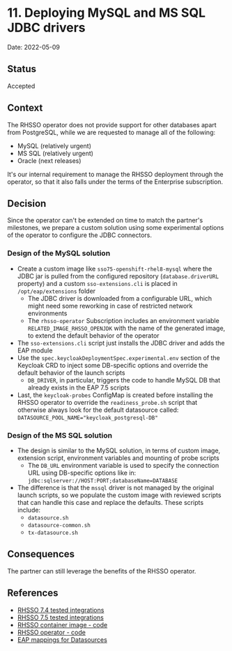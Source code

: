 # 11. Deploying MySQL and MS SQL JDBC drivers

Date: 2022-05-09

## Status

Accepted

## Context

The RHSSO operator does not provide support for other databases apart from PostgreSQL, while
we are requested to manage all of the following:
* MySQL (relatively urgent)
* MS SQL (relatively urgent)
* Oracle (next releases)

It's our internal requirement to manage the RHSSO deployment through the operator, so that it also
falls under the terms of the Enterprise subscription. 

## Decision

Since the operator can't be extended on time to match the partner's milestones, we prepare a custom solution using some
experimental options of the operator to configure the JDBC connectors.

### Design of the MySQL solution
* Create a custom image like `sso75-openshift-rhel8-mysql` where the JDBC jar is pulled from 
the configured repository (`database.driverURL` property) and a custom `sso-extensions.cli` is placed in 
`/opt/eap/extensions` folder
  * The JDBC driver is downloaded from a configurable URL, which might need some reworking
  in case of restricted network environments
  * The `rhsso-operator` Subscription includes an environment variable `RELATED_IMAGE_RHSSO_OPENJDK` with the name of the
  generated image, to extend the default behavior of the operator
* The `sso-extensions.cli` script just installs the JDBC driver and adds the EAP module
* Use the `spec.keycloakDeploymentSpec.experimental.env` section of the Keycloak CRD to inject some DB-specific options and override the
default behavior of the launch scripts
  * `DB_DRIVER`, in particular, triggers the code to handle MySQL DB that already exists in the EAP 7.5 scripts
* Last, the `keycloak-probes` ConfigMap is created before installing the RHSSO operator to override the
`readiness_probe.sh` script that otherwise always look for the default datasource called:
`DATASOURCE_POOL_NAME="keycloak_postgresql-DB"`

### Design of the MS SQL solution
* The design is similar to the MySQL solution, in terms of custom image, extension script,
environment variables and mounting of probe scripts
  * The `DB_URL` environment variable is used to specify the connection URL using DB-specific options like in: 
  `jdbc:sqlserver://HOST:PORT;databaseName=DATABASE`
* The difference is that the `mssql` driver is not managed by the original launch scripts,
so we populate the custom image with reviewed scripts that can handle this case and
replace the defaults. These scripts include:
  * `datasource.sh`
  * `datasource-common.sh`
  * `tx-datasource.sh`

## Consequences

The partner can still leverage the benefits of the RHSSO operator.  

## References
* [RHSSO 7.4 tested integrations](https://access.redhat.com/articles/2342861#Int_7_4)
* [RHSSO 7.5 tested integrations](https://access.redhat.com/articles/2342861#Int_7_5)
* [RHSSO container image - code](https://github.com/jboss-container-images/redhat-sso-7-openshift-image)
* [RHSSO operator - code](https://github.com/keycloak/keycloak-operator)
* [EAP mappings for Datasources](https://access.redhat.com/documentation/en-us/red_hat_jboss_enterprise_application_platform/7.4/html-single/getting_started_with_jboss_eap_for_openshift_container_platform/index#reference_datasources)